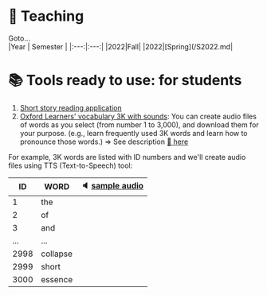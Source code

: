 # 📗 Teaching

Goto...  
|Year | Semester |
|:---:|:---:|
|2022|Fall|
|2022|[Spring](/S2022.md|



# 📚 **Tools ready to use: for students**

1. [Short story reading application](https://github.com/MK316/applications/blob/main/Bedtimestory_tts.ipynb)
2. [Oxford Learners' vocabulary 3K with sounds](https://github.com/MK316/applications/blob/main/Oxford3K.ipynb): You can create audio files of words as you select (from number 1 to 3,000), and download them for your purpose. (e.g., learn frequently used 3K words and learn how to pronounce those words.)
=> See description [🔗 here](https://www.oxfordlearnersdictionaries.com/about/wordlists/oxford3000-5000)


For example, 3K words are listed with ID numbers and we'll create audio files using TTS (Text-to-Speech) tool:

| ID | WORD |  🔈 [sample audio](/res/myaudio.mp4)
|---|---|---|    
| 1 | the | |  
| 2 | of | |  
| 3 | and | |  
| ... | ... | |  
| 2998 | collapse | |  
| 2999 | short | |  
| 3000 | essence | |  



